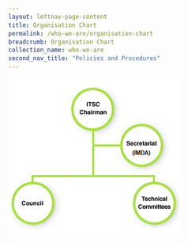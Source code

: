 ```yaml
---
layout: leftnav-page-content
title: Organisation Chart
permalink: /who-we-are/organisation-chart
breadcrumb: Organisation Chart
collection_name: who-we-are
second_nav_title: "Policies and Procedures"
---
```

![Organisation Chart](/images/itscOrgChart.gif)
